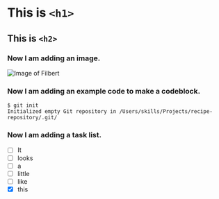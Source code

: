 # This is `<h1>`
## This is `<h2>`

### Now I am adding an image.
![Image of Filbert](https://oyster.ignimgs.com/mediawiki/apis.ign.com/animal-crossing-3ds/d/db/Acnlvillager308.png?width=1280)

### Now I am adding an example code to make a codeblock.
```
$ git init
Initialized empty Git repository in /Users/skills/Projects/recipe-repository/.git/
```

### Now I am adding a task list.
- [ ] It
- [ ] looks
- [ ] a
- [ ] little
- [ ] like
- [x] this
